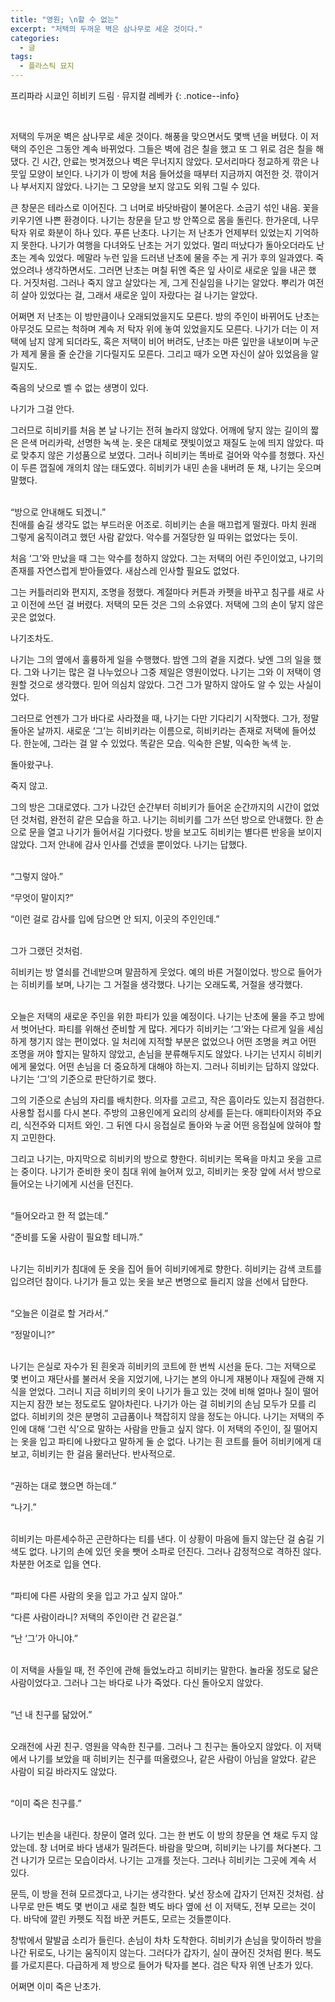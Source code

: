 ```yaml
---
title: "영원; \n할 수 없는"
excerpt: "저택의 두꺼운 벽은 삼나무로 세운 것이다."
categories:
  - 글
tags:
  - 플라스틱 묘지
---
```


프리파라 시쿄인 히비키 드림 · 뮤지컬 레베카
{: .notice--info}

<br/>

저택의 두꺼운 벽은 삼나무로 세운 것이다. 해풍을 맞으면서도 몇백 년을 버텼다. 이 저택의 주인은 그동안 계속 바뀌었다. 그들은 벽에 검은 칠을 했고 또 그 위로 검은 칠을 해댔다. 긴 시간, 안료는 벗겨졌으나 벽은 무너지지 않았다. 모서리마다 정교하게 깎은 나뭇잎 모양이 보인다. 나기가 이 방에 처음 들어섰을 때부터 지금까지 여전한 것. 깎이거나 부서지지 않았다. 나기는 그 모양을 보지 않고도 외워 그릴 수 있다.  

큰 창문은 테라스로 이어진다. 그 너머로 바닷바람이 불어온다. 소금기 섞인 내음. 꽃을 키우기엔 나쁜 환경이다. 나기는 창문을 닫고 방 안쪽으로 몸을 돌린다. 한가운데, 나무 탁자 위로 화분이 하나 있다. 푸른 난초다. 나기는 저 난초가 언제부터 있었는지 기억하지 못한다. 나기가 여행을 다녀와도 난초는 거기 있었다. 멀리 떠났다가 돌아오더라도 난초는 계속 있었다. 메말라 누런 잎을 드러낸 난초에 물을 주는 게 귀가 후의 일과였다. 죽었으려나 생각하면서도. 그러면 난초는 며칠 뒤엔 죽은 잎 사이로 새로운 잎을 내곤 했다. 거짓처럼. 그러나 죽지 않고 살았다는 게, 그게 진실임을 나기는 알았다. 뿌리가 여전히 살아 있었다는 걸, 그래서 새로운 잎이 자랐다는 걸 나기는 알았다.  

어쩌면 저 난초는 이 방만큼이나 오래되었을지도 모른다. 방의 주인이 바뀌어도 난초는 아무것도 모르는 척하며 계속 저 탁자 위에 놓여 있었을지도 모른다. 나기가 더는 이 저택에 남지 않게 되더라도, 혹은 저택이 비어 버려도, 난초는 마른 잎만을 내보이며 누군가 제게 물을 줄 순간을 기다릴지도 모른다. 그리고 때가 오면 자신이 살아 있었음을 알릴지도.  

죽음의 낫으로 벨 수 없는 생명이 있다.  

나기가 그걸 안다.  

그러므로 히비키를 처음 본 날 나기는 전혀 놀라지 않았다. 어깨에 닿지 않는 길이의 짧은 은색 머리카락, 선명한 녹색 눈. 옷은 대체로 잿빛이었고 재질도 눈에 띄지 않았다. 따로 맞추지 않은 기성품으로 보였다. 그러나 히비키는 똑바로 걸어와 악수를 청했다. 자신이 두른 껍질에 개의치 않는 태도였다. 히비키가 내민 손을 내버려 둔 채, 나기는 웃으며 말했다.  

<br/>
“방으로 안내해도 되겠니.”  

<br/>
친애를 숨길 생각도 없는 부드러운 어조로. 히비키는 손을 매끄럽게 떨궜다. 마치 원래 그렇게 움직이려고 했던 사람 같았다. 악수를 거절당한 일 따위는 없었다는 듯이.  

처음 ‘그’와 만났을 때 그는 악수를 청하지 않았다. 그는 저택의 어린 주인이었고, 나기의 존재를 자연스럽게 받아들였다. 새삼스레 인사할 필요도 없었다.  

그는 커틀러리와 편지지, 조명을 정했다. 계절마다 커튼과 카펫을 바꾸고 침구를 새로 사고 이전에 쓰던 걸 버렸다. 저택의 모든 것은 그의 소유였다. 저택에 그의 손이 닿지 않은 곳은 없었다.  

나기조차도.  

나기는 그의 옆에서 훌륭하게 일을 수행했다. 밤엔 그의 곁을 지켰다. 낮엔 그의 일을 했다. 그와 나기는 많은 걸 나누었으나 그중 제일은 영원이었다. 나기는 그와 이 저택이 영원할 것으로 생각했다. 믿어 의심치 않았다. 그건 그가 말하지 않아도 알 수 있는 사실이었다.  

그러므로 언젠가 그가 바다로 사라졌을 때, 나기는 다만 기다리기 시작했다. 그가, 정말 돌아온 날까지. 새로운 ‘그’는 히비키라는 이름으로, 히비키라는 존재로 저택에 들어섰다. 한눈에, 그라는 걸 알 수 있었다. 똑같은 모습. 익숙한 은발, 익숙한 녹색 눈.  

돌아왔구나.  

죽지 않고.  

그의 방은 그대로였다. 그가 나갔던 순간부터 히비키가 들어온 순간까지의 시간이 없었던 것처럼, 완전히 같은 모습을 하고. 나기는 히비키를 그가 쓰던 방으로 안내했다. 한 손으로 문을 열고 나기가 들어서길 기다렸다. 방을 보고도 히비키는 별다른 반응을 보이지 않았다. 그저 안내에 감사 인사를 건넸을 뿐이었다. 나기는 답했다.  
<br/>

“그렇지 않아.”  

“무엇이 말이지?”  

“이런 걸로 감사를 입에 담으면 안 되지, 이곳의 주인인데.”  
<br/>

그가 그랬던 것처럼.  

히비키는 방 열쇠를 건네받으며 말끔하게 웃었다. 예의 바른 거절이었다. 방으로 들어가는 히비키를 보며, 나기는 그 거절을 생각했다. 나기는 오래도록, 거절을 생각했다.  
<br/>

오늘은 저택의 새로운 주인을 위한 파티가 있을 예정이다. 나기는 난초에 물을 주고 방에서 벗어난다. 파티를 위해선 준비할 게 많다. 게다가 히비키는 ‘그’와는 다르게 일을 세심하게 챙기지 않는 편이었다. 일 처리에 지적할 부분은 없었으나 어떤 조명을 켜고 어떤 조명을 꺼야 할지는 말하지 않았고, 손님을 분류해두지도 않았다. 나기는 넌지시 히비키에게 물었다. 어떤 손님을 더 중요하게 대해야 하는지. 그러나 히비키는 답하지 않았다. 나기는 ‘그’의 기준으로 판단하기로 했다.  

그의 기준으로 손님의 자리를 배치한다. 의자를 고르고, 작은 흠이라도 있는지 점검한다. 사용할 접시를 다시 본다. 주방의 고용인에게 요리의 상세를 듣는다. 애피타이저와 주요리, 식전주와 디저트 와인. 그 뒤엔 다시 응접실로 돌아와 누굴 어떤 응접실에 앉혀야 할지 고민한다.  

그리고 나기는, 마지막으로 히비키의 방으로 향한다. 히비키는 목욕을 마치고 옷을 고르는 중이다. 나기가 준비한 옷이 침대 위에 늘어져 있고, 히비키는 옷장 앞에 서서 방으로 들어오는 나기에게 시선을 던진다.  
<br/>

“들어오라고 한 적 없는데.”  

“준비를 도울 사람이 필요할 테니까.”  
<br/>

나기는 히비키가 침대에 둔 옷을 집어 들어 히비키에게로 향한다. 히비키는 감색 코트를 입으려던 참이다. 나기가 들고 있는 옷을 보곤 변명으로 들리지 않을 선에서 답한다.  
<br/>

“오늘은 이걸로 할 거라서.”  

“정말이니?”  
<br/>

나기는 은실로 자수가 된 흰옷과 히비키의 코트에 한 번씩 시선을 둔다. 그는 저택으로 몇 번이고 재단사를 불러서 옷을 지었기에, 나기는 본의 아니게 재봉이나 재질에 관해 지식을 얻었다. 그러니 지금 히비키의 옷이 나기가 들고 있는 것에 비해 얼마나 질이 떨어지는지 잠깐 보는 정도로도 알아차린다. 나기가 아는 걸 히비키의 손님 모두가 모를 리 없다. 히비키의 것은 분명히 고급품이나 책잡히지 않을 정도는 아니다. 나기는 저택의 주인에 대해 ‘그런 식’으로 말하는 사람을 만들고 싶지 않다. 이 저택의 주인이, 질 떨어지는 옷을 입고 파티에 나왔다고 말하게 둘 순 없다. 나기는 흰 코트를 들어 히비키에게 대 보고, 히비키는 한 걸음 물러난다. 반사적으로.  
<br/>

“권하는 대로 했으면 하는데.”  

“나기.”  
<br/>

히비키는 마른세수하곤 곤란하다는 티를 낸다. 이 상황이 마음에 들지 않는단 걸 숨길 기색도 없다. 나기의 손에 있던 옷을 뺏어 소파로 던진다. 그러나 감정적으로 격하진 않다. 차분한 어조로 입을 연다.  
<br/>

“파티에 다른 사람의 옷을 입고 가고 싶지 않아.”  

“다른 사람이라니? 저택의 주인이란 건 같은걸.”  

“난 ‘그’가 아니야.”  
<br/>

이 저택을 사들일 때, 전 주인에 관해 들었노라고 히비키는 말한다. 놀라울 정도로 닮은 사람이었다고. 그러나 그는 바다로 나가 죽었다. 다신 돌아오지 않았다.  
<br/>

“넌 내 친구를 닮았어.”  
<br/>

오래전에 사귄 친구. 영원을 약속한 친구를. 그러나 그 친구는 돌아오지 않았다. 이 저택에서 나기를 보았을 때 히비키는 친구를 떠올렸으나, 같은 사람이 아님을 알았다. 같은 사람이 되길 바라지도 않았다.  
<br/>

“이미 죽은 친구를.”  
<br/>

나기는 빈손을 내린다. 창문이 열려 있다. 그는 한 번도 이 방의 창문을 연 채로 두지 않았는데. 창 너머로 바다 냄새가 밀려든다. 바람을 맞으며, 히비키는 나기를 쳐다본다. 그건 나기가 모르는 모습이라서. 나기는 고개를 젓는다. 그러나 히비키는 그곳에 계속 서 있다.  

문득, 이 방을 전혀 모르겠다고, 나기는 생각한다. 낯선 장소에 갑자기 던져진 것처럼. 삼나무로 만든 벽도 몇 번이고 새로 칠한 벽도 바다 옆에 선 이 저택도, 전부 모르는 것이다. 바닥에 깔린 카펫도 직접 바꾼 커튼도, 모르는 것들뿐이다.  

창밖에서 말발굽 소리가 들린다. 손님이 차차 도착한다. 히비키가 손님을 맞이하러 방을 나간 뒤로도, 나기는 움직이지 않는다. 그러다가 갑자기, 실이 끊어진 것처럼 뛴다. 복도를 가로지른다. 다급하게 제 방으로 들어가 탁자를 본다. 검은 탁자 위엔 난초가 있다.  

어쩌면 이미 죽은 난초가.
<br/>